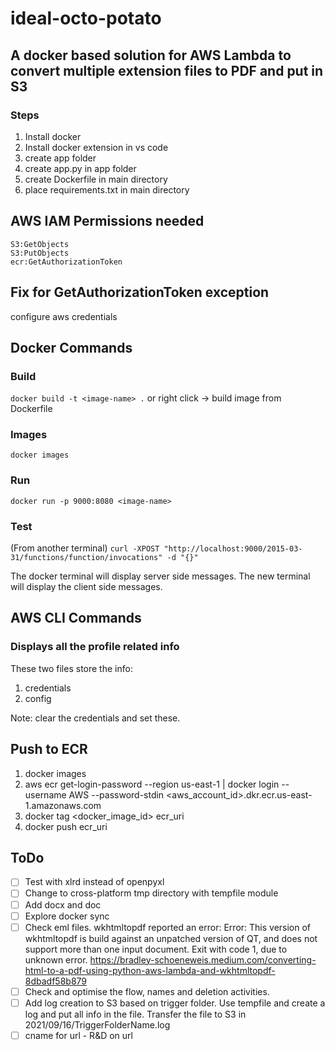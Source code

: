 # ideal-octo-potato

## A docker based solution for AWS Lambda to convert multiple extension files to PDF and put in S3

### Steps

1. Install docker
2. Install docker extension in vs code
3. create app folder
4. create app.py in app folder
5. create Dockerfile in main directory
6. place requirements.txt in main directory

## AWS IAM Permissions needed

```S3:ListBucket
S3:GetObjects
S3:PutObjects
ecr:GetAuthorizationToken
```

## Fix for GetAuthorizationToken exception

configure aws credentials

## Docker Commands

### Build

```docker build -t <image-name> .```
or right click -> build image from Dockerfile

### Images

```docker images```

### Run

```docker run -p 9000:8080 <image-name>```

### Test

(From another terminal)
```curl -XPOST "http://localhost:9000/2015-03-31/functions/function/invocations" -d "{}"```

The docker terminal will display server side messages. The new terminal will display the client side messages.

## AWS CLI Commands

### Displays all the profile related info

These two files store the info:

1. credentials
2. config

Note: clear the credentials and set these.

## Push to ECR

1. docker images
2. aws ecr get-login-password --region us-east-1 | docker login --username AWS --password-stdin <aws_account_id>.dkr.ecr.us-east-1.amazonaws.com
3. docker tag <docker_image_id> ecr_uri
4. docker push ecr_uri

## ToDo

- [ ] Test with xlrd instead of openpyxl
- [ ] Change to cross-platform tmp directory with tempfile module
- [ ] Add docx and doc
- [ ] Explore docker sync
- [ ] Check eml files. wkhtmltopdf reported an error: Error: This version of wkhtmltopdf is build against an unpatched version of QT, and does not support more than one input document. Exit with code 1, due to unknown error. https://bradley-schoeneweis.medium.com/converting-html-to-a-pdf-using-python-aws-lambda-and-wkhtmltopdf-8dbadf58b879
- [ ] Check and optimise the flow, names and deletion activities.
- [ ] Add log creation to S3 based on trigger folder. Use tempfile and create a log and put all info in the file. Transfer the file to S3 in 2021/09/16/TriggerFolderName.log
- [ ] cname for url - R&D on url